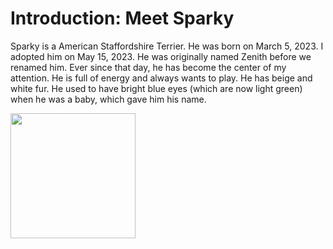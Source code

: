 <html>
  <h1>
    Introduction: Meet Sparky
  </h1>
  <p>
    Sparky is a American Staffordshire Terrier. He was born on March 5, 2023. I adopted him on May 15, 2023. He was originally named Zenith before we renamed him. Ever since that day, he has become the center of my attention. He is full of energy and always wants to play. He has beige and white fur. He used to have bright blue eyes (which are now light green) when he was a baby, which gave him his name.
  </p>
  <img src="https://i.ibb.co/jfvvyvS/IMG-0839.jpg" border="0"
    width="200"
    height="200" />
</html>
